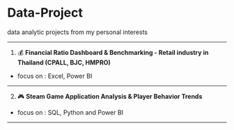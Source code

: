 # Data-Project
data analytic projects from my personal interests

---

1. 💰 **Financial Ratio Dashboard & Benchmarking - Retail industry in Thailand (CPALL, BJC, HMPRO)**
  - focus on : Excel, Power BI
---

2. 🎮 **Steam Game Application Analysis & Player Behavior Trends**
  - focus on : SQL, Python and Power BI
---
